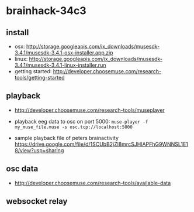# brainhack-34c3

## install
- osx: http://storage.googleapis.com/ix_downloads/musesdk-3.4.1/musesdk-3.4.1-osx-installer.app.zip
- linux: http://storage.googleapis.com/ix_downloads/musesdk-3.4.1/musesdk-3.4.1-linux-installer.run
- getting started: http://developer.choosemuse.com/research-tools/getting-started

## playback
- http://developer.choosemuse.com/research-tools/museplayer

- playback eeg data to osc on port 5000: ```muse-player -f my_muse_file.muse -s osc.tcp://localhost:5000```
- sample playback file of peters brainactivity https://drive.google.com/file/d/1SCUbB2jZl8mrcSJHIAPFhG9WNNSL1E18/view?usp=sharing

## osc data
- http://developer.choosemuse.com/research-tools/available-data


## websocket relay
